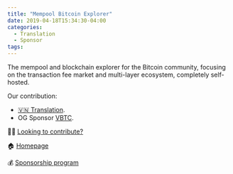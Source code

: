 ```yaml
---
title: "Mempool Bitcoin Explorer"
date: 2019-04-18T15:34:30-04:00
categories:
  - Translation
  - Sponsor
tags:
---
```


The mempool and blockchain explorer for the Bitcoin community, focusing on the transaction fee market and multi-layer ecosystem, completely self-hosted.

Our contribution:

- [🇻🇳 Translation](https://mempool.space/vi/).
- OG Sponsor [VBTC](https://vbtc.exchange/).

🧑‍💻 [Looking to contribute?](https://github.com/mempool/mempool)

🏠 [Homepage](https://mempool.space)

💰 [Sponsorship program](https://mempool.space/about)